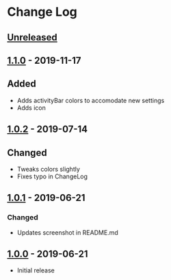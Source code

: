 # Change Log

## [Unreleased]

## [1.1.0] - 2019-11-17

## Added

- Adds activityBar colors to accomodate new settings
- Adds icon

## [1.0.2] - 2019-07-14 

## Changed

- Tweaks colors slightly
- Fixes typo in ChangeLog

## [1.0.1] - 2019-06-21 

### Changed

- Updates screenshot in README.md

## [1.0.0] - 2019-06-21 

- Initial release

[Unreleased]: https://github.com/thedavej/night-owl-black/compare/v1.1.0...HEAD
[1.1.0]: https://github.com/thedavej/night-owl-black/compare/v1.0.2...v1.1.0
[1.0.2]: https://github.com/thedavej/night-owl-black/compare/v1.0.1...v1.0.2
[1.0.1]: https://github.com/thedavej/night-owl-black/compare/v1.0.0...v1.0.1
[1.0.0]: https://github.com/thedavej/night-owl-black/releases/tag/v1.0.0
